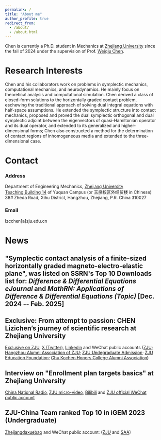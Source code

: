 ```yaml
---
permalink: /
title: "About me"
author_profile: true
redirect_from: 
  - /about/
  - /about.html
---
```


Chen is currently a Ph.D. student in Mechanics at [Zhejiang University](https://www.zju.edu.cn/english/) since the fall of 2024 under the supervision of Prof. [Weiqiu Chen](https://person.zju.edu.cn/GB?fulltext=%E9%99%88%E4%BC%9F%E7%90%83). 

# Research Interests
Chen and his collaborators work on problems in symplectic mechanics, computational mechanics, and neurodynamics. He mainly focus on theoretical analysis and computational simulation. Chen derived a class of closed-form solutions to the horizontally graded contact problem, eschewing the traditional approach of solving dual integral equations with half-space assumptions. He extended the symplectic structure into contact mechanics, proposed and proved the dual symplectic orthogonal and dual symplectic adjoint between the eigenvectors of quasi-Hamiltonian operator and its dual operator, and extended to its generalized and higher-dimensional forms; Chen also constructed a method for the determination of contact regions of inhomogeneous media and extended to the three-dimensional case.

# Contact
### Address
Department of Engineering Mechanics, [Zhejiang University](https://www.zju.edu.cn/english/2023/0509/c75921a2754909/page.psp) <br>
[Teaching Building 14](https://www.zju.edu.cn/_upload/tpl/03/6a/874/template874/images/Yuquan.pdf) of Yuquan Campus (or 玉泉校区外经贸楼 in Chinese) <br>
38# Zheda Road, Xihu District, Hangzhou, Zhejiang, P.R. China 310027
### Email
lzcchen[a]zju.edu.cn

# News
## "Symplectic contact analysis of a finite-sized horizontally graded magneto-electro-elastic plane", was listed on SSRN's Top 10 Downloads list for: *Difference & Differential Equations eJournal* and *MathRN: Applications of Difference & Differential Equations (Topic)* [Dec. 2024 -- Feb. 2025]
## Exclusive: From attempt to passion: CHEN Lizichen’s journey of scientific research at Zhejiang University
[Exclusive on ZJU](https://www.zju.edu.cn/english/_t874/2024/0528/c19573a2924548/page.htm), [X (Twitter)](https://x.com/ZJU_China/status/1803608709907484930),  [Linkedin](https://www.linkedin.com/posts/zhejiang-university_zju-studyatzju-superzjuer-activity-7209374401337704448-hN9g?utm_source=share&utm_medium=member_desktop) and WeChat public accounts ([ZJU](https://mp.weixin.qq.com/s/ocDpiH1evgu0lC6clD0T_g); [Hangzhou Alumni Association of ZJU](https://mp.weixin.qq.com/s/hgPPUlId1ASk3GYJuteChw); [ZJU Undegraduate Admission](https://mp.weixin.qq.com/s/4ECqVPKXkRgKxcXEpgoFcA); [ZJU Education Foundation](https://mp.weixin.qq.com/s/sugRH0bn7tv7SqtddBFnmA); [Chu Kochen Honors College Alumni Association](https://mp.weixin.qq.com/s/re9sKEER_Vus4Cxxx2r-kQ))
## Interview on "Enrollment plan targets basics" at Zhejiang University
[China National Radio](https://edu.cnr.cn/eduzt/2023jyzs/zxjy/20240418/t20240418_526671040.shtml), [ZJU micro-video](https://zdzsc.zju.edu.cn/2024/0418/c24412a2902718/page.htm), [Bilibili](https://www.bilibili.com/video/BV1ux421m735/?spm_id_from=333.999.0.0) and [ZJU official WeChat public account](https://mp.weixin.qq.com/s/c-xqX70BH4ymQNy3fSF6uA)
## ZJU-China Team ranked Top 10 in iGEM 2023 (Undergraduate)
[Zhejiangdaxuebao](http://chainjackson.github.io/Chain.github.io/files/Zhejiangdaxuebao.pdf) and WeChat public account: ([ZJU](https://mp.weixin.qq.com/s/8qDXKrl9u2-eItqPqvAI5w) and [SAA](https://mp.weixin.qq.com/s/6mvYWUqJ7IlgojWjgcCM7w))
